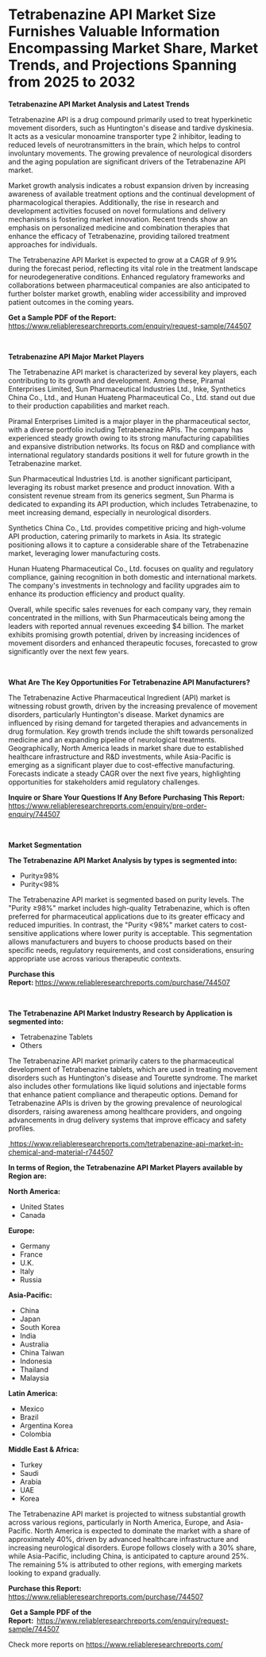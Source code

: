 <p><h1>Tetrabenazine API Market Size Furnishes Valuable Information Encompassing Market Share, Market Trends, and Projections Spanning from 2025 to 2032</h1></p><p><strong>Tetrabenazine API Market Analysis and Latest Trends</strong></p>
<p><p>Tetrabenazine API is a drug compound primarily used to treat hyperkinetic movement disorders, such as Huntington's disease and tardive dyskinesia. It acts as a vesicular monoamine transporter type 2 inhibitor, leading to reduced levels of neurotransmitters in the brain, which helps to control involuntary movements. The growing prevalence of neurological disorders and the aging population are significant drivers of the Tetrabenazine API market.</p><p>Market growth analysis indicates a robust expansion driven by increasing awareness of available treatment options and the continual development of pharmacological therapies. Additionally, the rise in research and development activities focused on novel formulations and delivery mechanisms is fostering market innovation. Recent trends show an emphasis on personalized medicine and combination therapies that enhance the efficacy of Tetrabenazine, providing tailored treatment approaches for individuals.</p><p>The Tetrabenazine API Market is expected to grow at a CAGR of 9.9% during the forecast period, reflecting its vital role in the treatment landscape for neurodegenerative conditions. Enhanced regulatory frameworks and collaborations between pharmaceutical companies are also anticipated to further bolster market growth, enabling wider accessibility and improved patient outcomes in the coming years.</p></p>
<p><strong>Get a Sample PDF of the Report:&nbsp;</strong> <a href="https://www.reliableresearchreports.com/enquiry/request-sample/744507?utm_campaign=2251&utm_medium=2&utm_source=Github&utm_content=ia&utm_term=29032025&utm_id=tetrabenazine-api">https://www.reliableresearchreports.com/enquiry/request-sample/744507</a></p>
<p>&nbsp;</p>
<p><strong>Tetrabenazine API Major Market Players</strong></p>
<p><p>The Tetrabenazine API market is characterized by several key players, each contributing to its growth and development. Among these, Piramal Enterprises Limited, Sun Pharmaceutical Industries Ltd., Inke, Synthetics China Co., Ltd., and Hunan Huateng Pharmaceutical Co., Ltd. stand out due to their production capabilities and market reach.</p><p>Piramal Enterprises Limited is a major player in the pharmaceutical sector, with a diverse portfolio including Tetrabenazine APIs. The company has experienced steady growth owing to its strong manufacturing capabilities and expansive distribution networks. Its focus on R&D and compliance with international regulatory standards positions it well for future growth in the Tetrabenazine market.</p><p>Sun Pharmaceutical Industries Ltd. is another significant participant, leveraging its robust market presence and product innovation. With a consistent revenue stream from its generics segment, Sun Pharma is dedicated to expanding its API production, which includes Tetrabenazine, to meet increasing demand, especially in neurological disorders.</p><p>Synthetics China Co., Ltd. provides competitive pricing and high-volume API production, catering primarily to markets in Asia. Its strategic positioning allows it to capture a considerable share of the Tetrabenazine market, leveraging lower manufacturing costs.</p><p>Hunan Huateng Pharmaceutical Co., Ltd. focuses on quality and regulatory compliance, gaining recognition in both domestic and international markets. The company's investments in technology and facility upgrades aim to enhance its production efficiency and product quality.</p><p>Overall, while specific sales revenues for each company vary, they remain concentrated in the millions, with Sun Pharmaceuticals being among the leaders with reported annual revenues exceeding $4 billion. The market exhibits promising growth potential, driven by increasing incidences of movement disorders and enhanced therapeutic focuses, forecasted to grow significantly over the next few years.</p></p>
<p>&nbsp;</p>
<p><strong>What Are The Key Opportunities For Tetrabenazine API Manufacturers?</strong></p>
<p><p>The Tetrabenazine Active Pharmaceutical Ingredient (API) market is witnessing robust growth, driven by the increasing prevalence of movement disorders, particularly Huntington's disease. Market dynamics are influenced by rising demand for targeted therapies and advancements in drug formulation. Key growth trends include the shift towards personalized medicine and an expanding pipeline of neurological treatments. Geographically, North America leads in market share due to established healthcare infrastructure and R&D investments, while Asia-Pacific is emerging as a significant player due to cost-effective manufacturing. Forecasts indicate a steady CAGR over the next five years, highlighting opportunities for stakeholders amid regulatory challenges.</p></p>
<p><strong>Inquire or Share Your Questions If Any Before Purchasing This Report:</strong> <a href="https://www.reliableresearchreports.com/enquiry/pre-order-enquiry/744507?utm_campaign=2251&utm_medium=2&utm_source=Github&utm_content=ia&utm_term=29032025&utm_id=tetrabenazine-api">https://www.reliableresearchreports.com/enquiry/pre-order-enquiry/744507</a></p>
<p>&nbsp;</p>
<p><strong>Market Segmentation</strong></p>
<p><strong>The Tetrabenazine API Market Analysis by types is segmented into:</strong></p>
<p><ul><li>Purity≥98%</li><li>Purity<98%</li></ul></p>
<p><p>The Tetrabenazine API market is segmented based on purity levels. The "Purity ≥98%" market includes high-quality Tetrabenazine, which is often preferred for pharmaceutical applications due to its greater efficacy and reduced impurities. In contrast, the "Purity <98%" market caters to cost-sensitive applications where lower purity is acceptable. This segmentation allows manufacturers and buyers to choose products based on their specific needs, regulatory requirements, and cost considerations, ensuring appropriate use across various therapeutic contexts.</p></p>
<p><strong>Purchase this Report:&nbsp;</strong><a href="https://www.reliableresearchreports.com/purchase/744507?utm_campaign=2251&utm_medium=2&utm_source=Github&utm_content=ia&utm_term=29032025&utm_id=tetrabenazine-api">https://www.reliableresearchreports.com/purchase/744507</a></p>
<p>&nbsp;</p>
<p><strong>The Tetrabenazine API Market Industry Research by Application is segmented into:</strong></p>
<p><ul><li>Tetrabenazine Tablets</li><li>Others</li></ul></p>
<p><p>The Tetrabenazine API market primarily caters to the pharmaceutical development of Tetrabenazine tablets, which are used in treating movement disorders such as Huntington's disease and Tourette syndrome. The market also includes other formulations like liquid solutions and injectable forms that enhance patient compliance and therapeutic options. Demand for Tetrabenazine APIs is driven by the growing prevalence of neurological disorders, raising awareness among healthcare providers, and ongoing advancements in drug delivery systems that improve efficacy and safety profiles.</p></p>
<p><a href="https://www.reliableresearchreports.com/tetrabenazine-api-market-in-chemical-and-material-r744507?utm_campaign=2251&utm_medium=2&utm_source=Github&utm_content=ia&utm_term=29032025&utm_id=tetrabenazine-api">&nbsp;https://www.reliableresearchreports.com/tetrabenazine-api-market-in-chemical-and-material-r744507</a></p>
<p><strong>In terms of Region, the Tetrabenazine API Market Players available by Region are:</strong></p>
<p>
    <p> <strong> North America: </strong>
        <ul>
            <li>United States</li>
            <li>Canada</li>
        </ul>
        </p> 
    <p> <strong> Europe: </strong>
        <ul>
            <li>Germany</li>
            <li>France</li>
            <li>U.K.</li>
            <li>Italy</li>
            <li>Russia</li>
        </ul>
        </p> 
    <p> <strong> Asia-Pacific: </strong>
        <ul>
            <li>China</li>
            <li>Japan</li>
            <li>South Korea</li>
            <li>India</li>
            <li>Australia</li>
            <li>China Taiwan</li>
            <li>Indonesia</li>
            <li>Thailand</li>
            <li>Malaysia</li>
        </ul>
        </p> 
    <p> <strong> Latin America: </strong>
        <ul>
            <li>Mexico</li>
            <li>Brazil</li>
            <li>Argentina Korea</li>
            <li>Colombia</li>
        </ul>
        </p> 
    <p> <strong> Middle East & Africa: </strong>
        <ul>
            <li>Turkey</li>
            <li>Saudi</li>
            <li>Arabia</li>
            <li>UAE</li>
            <li>Korea</li>
        </ul>
    </p>
    </p>
<p><p>The Tetrabenazine API market is projected to witness substantial growth across various regions, particularly in North America, Europe, and Asia-Pacific. North America is expected to dominate the market with a share of approximately 40%, driven by advanced healthcare infrastructure and increasing neurological disorders. Europe follows closely with a 30% share, while Asia-Pacific, including China, is anticipated to capture around 25%. The remaining 5% is attributed to other regions, with emerging markets looking to expand gradually.</p></p>
<p><strong>Purchase this Report: </strong><a href="https://www.reliableresearchreports.com/purchase/744507?utm_campaign=2251&utm_medium=2&utm_source=Github&utm_content=ia&utm_term=29032025&utm_id=tetrabenazine-api">https://www.reliableresearchreports.com/purchase/744507</a></p>
<p>&nbsp;<strong>Get a Sample PDF of the Report:&nbsp;&nbsp;</strong><a href="https://www.reliableresearchreports.com/enquiry/request-sample/744507?utm_campaign=2251&utm_medium=2&utm_source=Github&utm_content=ia&utm_term=29032025&utm_id=tetrabenazine-api">https://www.reliableresearchreports.com/enquiry/request-sample/744507</a></p>
<p><strong></strong></p>
<p>Check more reports on <a href="https://www.reliableresearchreports.com/?utm_campaign=2251&utm_medium=2&utm_source=Github&utm_content=ia&utm_term=29032025&utm_id=tetrabenazine-api">https://www.reliableresearchreports.com/</a></p>